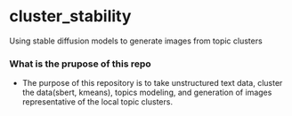 # cluster_stability
Using stable diffusion models to generate images from topic clusters


### What is the prupose of this repo
- The purpose of this repository is to take unstructured text data, cluster the data(sbert, kmeans), topics modeling, and generation of images representative of the local topic clusters.
